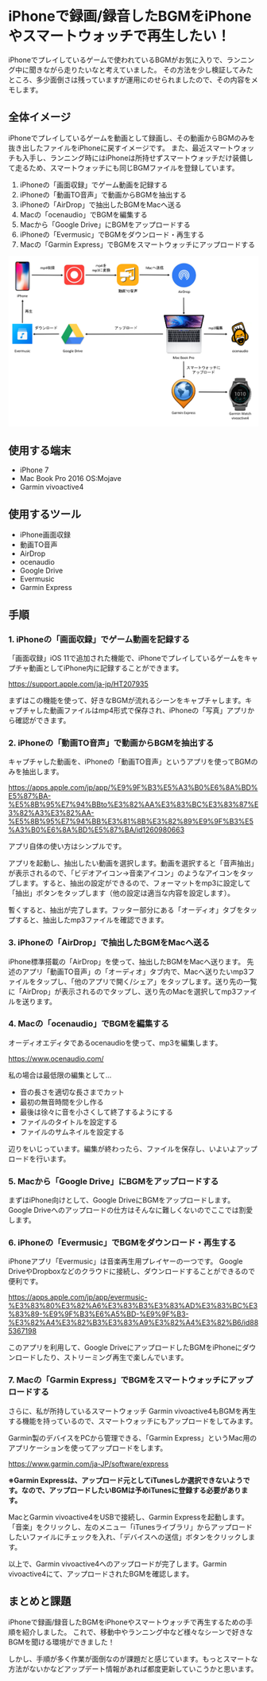 # iPhoneで録画/録音したBGMをiPhoneやスマートウォッチで再生したい！

iPhoneでプレイしているゲームで使われているBGMがお気に入りで、ランニング中に聞きながら走りたいなと考えていました。
その方法を少し検証してみたところ、多少面倒さは残っていますが運用にのせられましたので、その内容をメモします。

## 全体イメージ

iPhoneでプレイしているゲームを動画として録画し、その動画からBGMのみを抜き出したファイルをiPhoneに戻すイメージです。
また、最近スマートウォッチも入手し、ランニング時にはiPhoneは所持せずスマートウォッチだけ装備して走るため、スマートウォッチにも同じBGMファイルを登録しています。

1. iPhoneの「画面収録」でゲーム動画を記録する
2. iPhoneの「動画TO音声」で動画からBGMを抽出する
3. iPhoneの「AirDrop」で抽出したBGMをMacへ送る
4. Macの「ocenaudio」でBGMを編集する
5. Macから「Google Drive」にBGMをアップロードする
6. iPhoneの「Evermusic」でBGMをダウンロード・再生する
7. Macの「Garmin Express」でBGMをスマートウォッチにアップロードする

![全体イメージ](../src/../.vuepress/public/images/2019-11-29-01/20200223170657.png)

## 使用する端末

- iPhone 7
- Mac Book Pro 2016 OS:Mojave
- Garmin vivoactive4

## 使用するツール

- iPhone画面収録
- 動画TO音声
- AirDrop
- ocenaudio
- Google Drive
- Evermusic
- Garmin Express

## 手順

### 1. iPhoneの「画面収録」でゲーム動画を記録する

「画面収録」iOS 11で追加された機能で、iPhoneでプレイしているゲームをキャプチャ動画としてiPhone内に記録することができます。

https://support.apple.com/ja-jp/HT207935

まずはこの機能を使って、好きなBGMが流れるシーンをキャプチャします。キャプチャした動画ファイルはmp4形式で保存され、iPhoneの「写真」アプリから確認ができます。

### 2. iPhoneの「動画TO音声」で動画からBGMを抽出する

キャプチャした動画を、iPhoneの「動画TO音声」というアプリを使ってBGMのみを抽出します。

https://apps.apple.com/jp/app/%E9%9F%B3%E5%A3%B0%E6%8A%BD%E5%87%BA-%E5%8B%95%E7%94%BBto%E3%82%AA%E3%83%BC%E3%83%87%E3%82%A3%E3%82%AA-%E5%8B%95%E7%94%BB%E3%81%8B%E3%82%89%E9%9F%B3%E5%A3%B0%E6%8A%BD%E5%87%BA/id1260980663

アプリ自体の使い方はシンプルです。

アプリを起動し、抽出したい動画を選択します。動画を選択すると「音声抽出」が表示されるので、「ビデオアイコン→音楽アイコン」のようなアイコンをタップします。すると、抽出の設定ができるので、フォーマットをmp3に設定して「抽出」ボタンをタップします（他の設定は適当な内容を設定します）。

暫くすると、抽出が完了します。フッター部分にある「オーディオ」タブをタップすると、抽出したmp3ファイルを確認できます。

### 3. iPhoneの「AirDrop」で抽出したBGMをMacへ送る

iPhone標準搭載の「AirDrop」を使って、抽出したBGMをMacへ送ります。
先述のアプリ「動画TO音声」の「オーディオ」タブ内で、Macへ送りたいmp3ファイルをタップし、「他のアプリで開く/シェア」をタップします。送り先の一覧に「AirDrop」が表示されるのでタップし、送り先のMacを選択してmp3ファイルを送ります。

### 4. Macの「ocenaudio」でBGMを編集する

オーディオエディタであるocenaudioを使って、mp3を編集します。

https://www.ocenaudio.com/

私の場合は最低限の編集として…

- 音の長さを適切な長さまでカット
- 最初の無音時間を少し作る
- 最後は徐々に音を小さくして終了するようにする
- ファイルのタイトルを設定する
- ファイルのサムネイルを設定する

辺りをいじっています。編集が終わったら、ファイルを保存し、いよいよアップロードを行います。

### 5. Macから「Google Drive」にBGMをアップロードする

まずはiPhone向けとして、Google DriveにBGMをアップロードします。
Google Driveへのアップロードの仕方はそんなに難しくないのでここでは割愛します。

### 6. iPhoneの「Evermusic」でBGMをダウンロード・再生する

iPhoneアプリ「Evermusic」は音楽再生用プレイヤーの一つです。
Google DriveやDropboxなどのクラウドに接続し、ダウンロードすることができるので便利です。

https://apps.apple.com/jp/app/evermusic-%E3%83%80%E3%82%A6%E3%83%B3%E3%83%AD%E3%83%BC%E3%83%89-%E9%9F%B3%E6%A5%BD-%E9%9F%B3-%E3%82%A4%E3%82%B3%E3%83%A9%E3%82%A4%E3%82%B6/id885367198

このアプリを利用して、Google DriveにアップロードしたBGMをiPhoneにダウンロードしたり、ストリーミング再生で楽しんでいます。

### 7. Macの「Garmin Express」でBGMをスマートウォッチにアップロードする

さらに、私が所持しているスマートウォッチ Garmin vivoactive4もBGMを再生する機能を持っているので、スマートウォッチにもアップロードをしてみます。

Garmin製のデバイスをPCから管理できる、「Garmin Express」というMac用のアプリケーションを使ってアップロードをします。

https://www.garmin.com/ja-JP/software/express

**※Garmin Expressは、アップロード元としてiTunesしか選択できないようです。なので、アップロードしたいBGMは予めiTunesに登録する必要があります。**

MacとGarmin vivoactive4をUSBで接続し、Garmin Expressを起動します。「音楽」をクリックし、左のメニュー「iTunesライブラリ」からアップロードしたいファイルにチェックを入れ、「デバイスへの送信」ボタンをクリックします。

以上で、Garmin vivoactive4へのアップロードが完了します。Garmin vivoactive4にて、アップロードされたBGMを確認します。

## まとめと課題

iPhoneで録画/録音したBGMをiPhoneやスマートウォッチで再生するための手順を紹介しました。
これで、移動中やランニング中など様々なシーンで好きなBGMを聞ける環境ができました！

しかし、手順が多く作業が面倒なのが課題だと感じています。もっとスマートな方法がないかなどアップデート情報があれば都度更新していこうかと思います。
